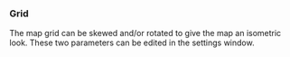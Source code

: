 ### Grid
The map grid can be skewed and/or rotated to give the map an isometric look. These two parameters can be edited in the settings window.
